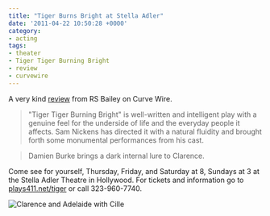 ```yaml
---
title: "Tiger Burns Bright at Stella Adler"
date: '2011-04-22 10:50:28 +0000'
category:
- acting
tags:
- theater
- Tiger Tiger Burning Bright
- review
- curvewire
---
```


A very kind
[review](http://curvewire.com/posts/blog/&acirc;&euro;&oelig;tiger&acirc;&euro;-burns-bright-stella-adler)
from RS Bailey on Curve Wire.

> "Tiger Tiger Burning Bright" is well-written and intelligent play with a
genuine feel for the underside of life and the everyday people it affects. Sam
Nickens has directed it with a natural fluidity and brought forth some
monumental performances from his cast.

> Damien Burke brings a dark internal lure to Clarence.

Come see for yourself, Thursday, Friday, and Saturday at 8, Sundays at 3 at the
Stella Adler Theatre in Hollywood. For tickets and information go to
[plays411.net/tiger](plays411.net/tiger) or call 323-960-7740.

![Clarence and Adelaide with
Cille](images/tiger-tiger-clarence-adelaide-cille.jpg)
